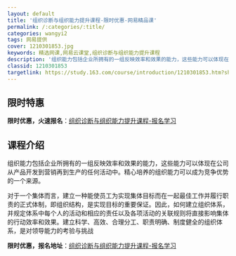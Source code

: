 ```yaml
---
layout: default
title: '组织诊断与组织能力提升课程-限时优惠-网易精品课'
permalink: /:categories/:title/
categories: wangyi2
tags: 网易提供
cover: 1210301853.jpg
keywords: 精选网课,网易云课堂,组织诊断与组织能力提升课程
description: '组织能力包括企业所拥有的一组反映效率和效果的能力，这些能力可以体现在公司从产品开发到营销再到生产的任何活动中。精心培养的'
classid: 1210301853
targetlink: https://study.163.com/course/introduction/1210301853.htm?share=1&shareId=1025206652&utm_campaign=share&utm_medium=iphoneShare&utm_source=&utm_u=1025206652
---
```


## 限时特惠

**限时优惠，火速报名**：[组织诊断与组织能力提升课程-报名学习](https://study.163.com/course/introduction/1210301853.htm?share=1&shareId=1025206652&utm_campaign=share&utm_medium=iphoneShare&utm_source=&utm_u=1025206652)

## 课程介绍

组织能力包括企业所拥有的一组反映效率和效果的能力，这些能力可以体现在公司从产品开发到营销再到生产的任何活动中。精心培养的组织能力可以成为竞争优势的一个来源。

对于一个集体而言，建立一种能使员工为实现集体目标而在一起最佳工作并履行职责的正式体制，即组织结构，是实现目标的重要保证。因此，如何建立组织体系，并规定体系中每个人的活动和相应的责任以及各项活动的关联规则将直接影响集体的行动效率和效果。建立科学、高效、合理分工、职责明确、制度健全的组织体系，是对领导能力的考验与挑战

**限时优惠，报名地址**：[组织诊断与组织能力提升课程-报名学习](https://study.163.com/course/introduction/1210301853.htm?share=1&shareId=1025206652&utm_campaign=share&utm_medium=iphoneShare&utm_source=&utm_u=1025206652)

